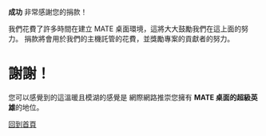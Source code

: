 <!--
.. title: 捐款成功
.. slug: donation-completed
.. date: 2014-11-04 22:23:23
.. tags: 
.. link: 
.. description:
-->

<div class="alert alert-success"><strong>成功</strong> 非常感謝您的捐款！</div>

我們花費了許多時間在建立 MATE 桌面環境，這將大大鼓勵我們在這上面的努力。 
捐款將會用於我們的主機託管的花費，並獎勵專案的貢獻者的努力。

<div class="bs-component">
    <div class="jumbotron">
        <h1>謝謝！</h1>
        <p>您可以感覺到的這溫暖且模湖的感覺是
        網際網路推崇您擁有 <b>MATE 桌面的超級英雄</b>的地位。</p>
        <a href="/" class="btn btn-primary btn-lg">回到首頁</a>
        </p>
    </div>
</div>
